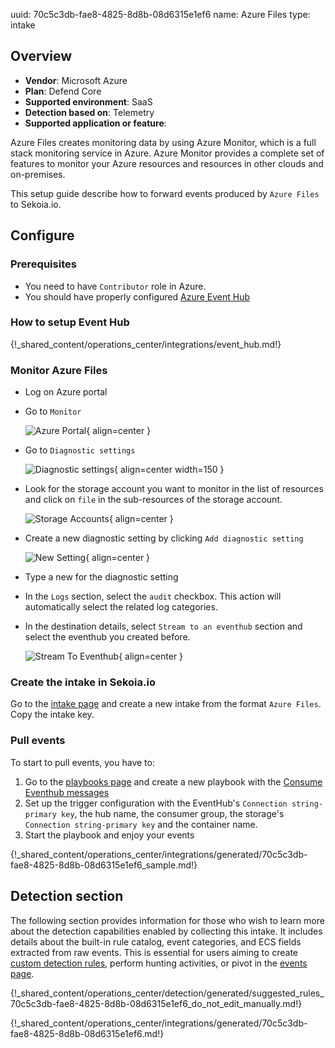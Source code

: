 uuid: 70c5c3db-fae8-4825-8d8b-08d6315e1ef6
name: Azure Files
type: intake

## Overview

- **Vendor**: Microsoft Azure
- **Plan**: Defend Core
- **Supported environment**: SaaS
- **Detection based on**: Telemetry
- **Supported application or feature**: 

Azure Files creates monitoring data by using Azure Monitor, which is a full stack monitoring service in Azure.
Azure Monitor provides a complete set of features to monitor your Azure resources and resources in other clouds and on-premises.

This setup guide describe how to forward events produced by `Azure Files` to Sekoia.io.
    
## Configure

### Prerequisites

- You need to have `Contributor` role in Azure.
- You should have properly configured [Azure Event Hub](https://docs.microsoft.com/en-us/azure/event-hubs/event-hubs-create)

### How to setup Event Hub
 
{!_shared_content/operations_center/integrations/event_hub.md!}

### Monitor Azure Files

* Log on Azure portal
* Go to `Monitor`

   ![Azure Portal](/assets/playbooks/library/azurefiles/azure_portal.png){ align=center }

* Go to `Diagnostic settings`

   ![Diagnostic settings](/assets/playbooks/library/azurefiles/diagnostic_settings.png){ align=center width=150 }

* Look for the storage account you want to monitor in the list of resources and click on `file` in the sub-resources of the storage account.

   ![Storage Accounts](/assets/playbooks/library/azurefiles/storage_accounts.png){ align=center }

* Create a new diagnostic setting by clicking `Add diagnostic setting`
   
   ![New Setting](/assets/playbooks/library/azurefiles/new_setting.png){ align=center }

* Type a new for the diagnostic setting
* In the `Logs` section, select the `audit` checkbox. This action will automatically select the related log categories.
* In the destination details, select `Stream to an eventhub` section and select the eventhub you created before.

   ![Stream To Eventhub](/assets/playbooks/library/azurefiles/stream_to_eventhub.png){ align=center }

### Create the intake in Sekoia.io

Go to the [intake page](https://app.sekoia.io/operations/intakes) and create a new intake from the format `Azure Files`. Copy the intake key.

### Pull events

To start to pull events, you have to:

1. Go to the [playbooks page](https://app.sekoia.io/operations/playbooks) and create a new playbook with the [Consume Eventhub messages](/xdr/feature/automate/library/microsoft-azure.md#consume-eventhub-messages)
2. Set up the trigger configuration with the EventHub's `Connection string-primary key`, the hub name, the consumer group, the storage's `Connection string-primary key` and the container name.
3. Start the playbook and enjoy your events

{!_shared_content/operations_center/integrations/generated/70c5c3db-fae8-4825-8d8b-08d6315e1ef6_sample.md!}

## Detection section

The following section provides information for those who wish to learn more about the detection capabilities enabled by collecting this intake. It includes details about the built-in rule catalog, event categories, and ECS fields extracted from raw events. This is essential for users aiming to create [custom detection rules](/docs/xdr/features/detect/sigma.md), perform hunting activities, or pivot in the [events page](/docs/xdr/features/investigate/events.md).

{!_shared_content/operations_center/detection/generated/suggested_rules_70c5c3db-fae8-4825-8d8b-08d6315e1ef6_do_not_edit_manually.md!}

{!_shared_content/operations_center/integrations/generated/70c5c3db-fae8-4825-8d8b-08d6315e1ef6.md!}